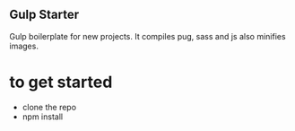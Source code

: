 ## Gulp Starter
Gulp boilerplate for new projects. 
It compiles pug, sass and js also minifies images.

# to get started
- clone the repo
- npm install

